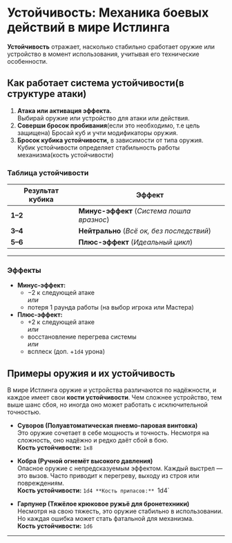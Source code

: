 # Устойчивость: Механика боевых действий в мире Истлинга

**Устойчивость** отражает, насколько стабильно сработает оружие или устройство в момент использования, учитывая его технические особенности.
## Как работает система устойчивости(в структуре атаки)

1. **Атака или активация эффекта.**  
   Выбирай оружие или устройство для атаки или действия.
2. **Соверши бросок пробивания**(если это необходимо, т.е цель защищена)
	Бросай куб и учти модификаторы оружия.
3. **Бросок кубика устойчивости,** в зависимости от типа оружия.  
   Кубик устойчивости определяет стабильность работы механизма(кость устойчивости)

### Таблица устойчивости

| Результат кубика | Эффект                                    |
|------------------|-------------------------------------------|
| **1–2**          | **Минус-эффект** (*Система пошла вразнос*)  |
| **3–4**          | **Нейтрально** (*Всё ок, без последствий*)  |
| **5–6**          | **Плюс-эффект** (*Идеальный цикл*)         |

---
### Эффекты
- **Минус-эффект:**
  - −2 к следующей атаке  
  *или*  
  - потеря 1 раунда работы (на выбор игрока или Мастера)
- **Плюс-эффект:**
  - +2 к следующей атаке  
  *или*  
  - восстановление перегрева системы  
  *или*  
  - всплеск (доп. +`1d4` урона)

## Примеры оружия и их устойчивость
В мире Истлинга оружие и устройства различаются по надёжности, и каждое имеет свои **кости устойчивости**. Чем сложнее устройство, тем выше шанс сбоя, но иногда оно может работать с исключительной точностью.

- **Суворов (Полуавтоматическая пневмо-паровая винтовка)**  
  Это оружие сочетает в себе мощность и точность. Несмотря на сложность, оно надёжно и редко даёт сбой в бою.  
  **Кость устойчивости:** `1к8`

- **Кобра (Ручной огнемёт высокого давления)**  
  Опасное оружие с непредсказуемым эффектом. Каждый выстрел — это вызов. Часто приводит к перегреву, выходу из строя или повреждениям.  
  **Кость устойчивости:** `1d4
  **Кость припасов:** `1d4`

- **Гарпунер (Тяжёлое крюковое ружьё для бронетехники)**  
  Несмотря на свою тяжесть, это оружие стабильно в использовании. Но каждая ошибка может стать фатальной для механизма.  
  **Кость устойчивости:** `1d6`

---



